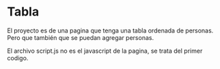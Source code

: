 # Tabla
El proyecto es de una pagina que tenga una tabla ordenada de personas. Pero que también que se puedan agregar personas.

El archivo script.js no es el javascript de la pagina, se trata del primer codigo.

